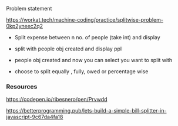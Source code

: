 Problem statement 

https://workat.tech/machine-coding/practice/splitwise-problem-0kp2yneec2q2

- Split expense between n no. of people (take int) and display

- split with people obj created and display ppl

- people obj created and now you can select you want to split with

- choose to split equally , fully, owed or percentage wise

### Resources

https://codepen.io/ribesnero/pen/Prvwdd

https://betterprogramming.pub/lets-build-a-simple-bill-splitter-in-javascript-9c67da4fa18
